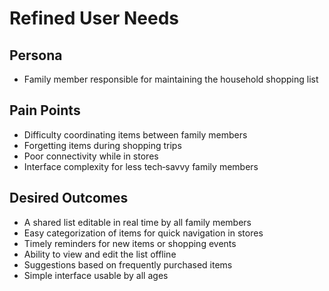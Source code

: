 # Refined User Needs

## Persona
- Family member responsible for maintaining the household shopping list

## Pain Points
- Difficulty coordinating items between family members
- Forgetting items during shopping trips
- Poor connectivity while in stores
- Interface complexity for less tech‑savvy family members

## Desired Outcomes
- A shared list editable in real time by all family members
- Easy categorization of items for quick navigation in stores
- Timely reminders for new items or shopping events
- Ability to view and edit the list offline
- Suggestions based on frequently purchased items
- Simple interface usable by all ages
